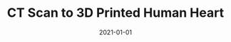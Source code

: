 ---
layout: post
title: "CT Scan to 3D Printed Human Heart"
date: 2021-01-01
categories: projects
featured_image: heart2.png
excerpt_separator: <!--more-->
---